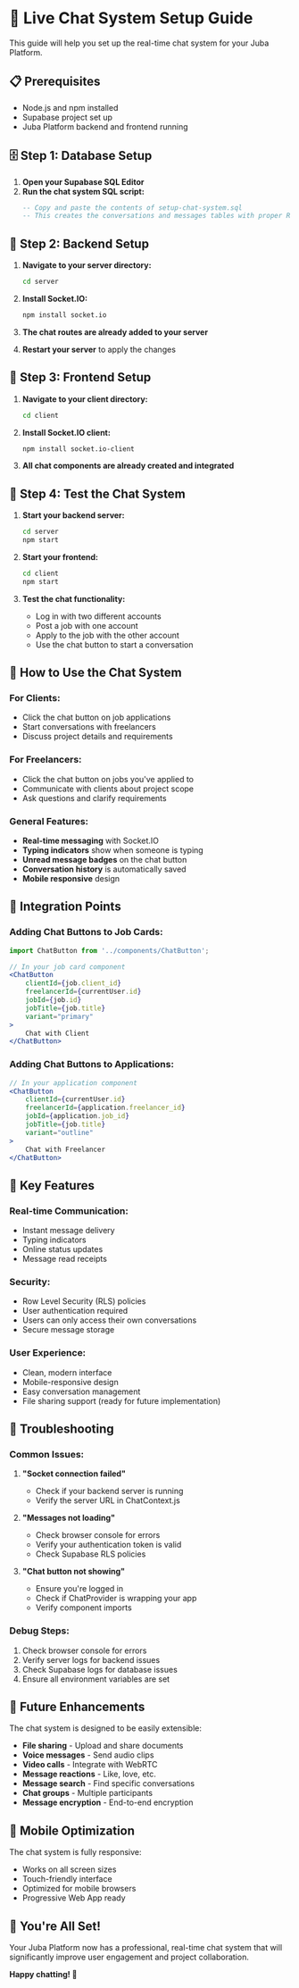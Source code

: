 # 🚀 **Live Chat System Setup Guide**

This guide will help you set up the real-time chat system for your Juba Platform.

## 📋 **Prerequisites**

- Node.js and npm installed
- Supabase project set up
- Juba Platform backend and frontend running

## 🗄️ **Step 1: Database Setup**

1. **Open your Supabase SQL Editor**
2. **Run the chat system SQL script:**
   ```sql
   -- Copy and paste the contents of setup-chat-system.sql
   -- This creates the conversations and messages tables with proper RLS policies
   ```

## 🔧 **Step 2: Backend Setup**

1. **Navigate to your server directory:**
   ```bash
   cd server
   ```

2. **Install Socket.IO:**
   ```bash
   npm install socket.io
   ```

3. **The chat routes are already added to your server**
4. **Restart your server** to apply the changes

## 🎨 **Step 3: Frontend Setup**

1. **Navigate to your client directory:**
   ```bash
   cd client
   ```

2. **Install Socket.IO client:**
   ```bash
   npm install socket.io-client
   ```

3. **All chat components are already created and integrated**

## 🚀 **Step 4: Test the Chat System**

1. **Start your backend server:**
   ```bash
   cd server
   npm start
   ```

2. **Start your frontend:**
   ```bash
   cd client
   npm start
   ```

3. **Test the chat functionality:**
   - Log in with two different accounts
   - Post a job with one account
   - Apply to the job with the other account
   - Use the chat button to start a conversation

## 💬 **How to Use the Chat System**

### **For Clients:**
- Click the chat button on job applications
- Start conversations with freelancers
- Discuss project details and requirements

### **For Freelancers:**
- Click the chat button on jobs you've applied to
- Communicate with clients about project scope
- Ask questions and clarify requirements

### **General Features:**
- **Real-time messaging** with Socket.IO
- **Typing indicators** show when someone is typing
- **Unread message badges** on the chat button
- **Conversation history** is automatically saved
- **Mobile responsive** design

## 🔧 **Integration Points**

### **Adding Chat Buttons to Job Cards:**
```jsx
import ChatButton from '../components/ChatButton';

// In your job card component
<ChatButton
    clientId={job.client_id}
    freelancerId={currentUser.id}
    jobId={job.id}
    jobTitle={job.title}
    variant="primary"
>
    Chat with Client
</ChatButton>
```

### **Adding Chat Buttons to Applications:**
```jsx
// In your application component
<ChatButton
    clientId={currentUser.id}
    freelancerId={application.freelancer_id}
    jobId={application.job_id}
    jobTitle={job.title}
    variant="outline"
>
    Chat with Freelancer
</ChatButton>
```

## 🎯 **Key Features**

### **Real-time Communication:**
- Instant message delivery
- Typing indicators
- Online status updates
- Message read receipts

### **Security:**
- Row Level Security (RLS) policies
- User authentication required
- Users can only access their own conversations
- Secure message storage

### **User Experience:**
- Clean, modern interface
- Mobile-responsive design
- Easy conversation management
- File sharing support (ready for future implementation)

## 🐛 **Troubleshooting**

### **Common Issues:**

1. **"Socket connection failed"**
   - Check if your backend server is running
   - Verify the server URL in ChatContext.js

2. **"Messages not loading"**
   - Check browser console for errors
   - Verify your authentication token is valid
   - Check Supabase RLS policies

3. **"Chat button not showing"**
   - Ensure you're logged in
   - Check if ChatProvider is wrapping your app
   - Verify component imports

### **Debug Steps:**
1. Check browser console for errors
2. Verify server logs for backend issues
3. Check Supabase logs for database issues
4. Ensure all environment variables are set

## 🔮 **Future Enhancements**

The chat system is designed to be easily extensible:

- **File sharing** - Upload and share documents
- **Voice messages** - Send audio clips
- **Video calls** - Integrate with WebRTC
- **Message reactions** - Like, love, etc.
- **Message search** - Find specific conversations
- **Chat groups** - Multiple participants
- **Message encryption** - End-to-end encryption

## 📱 **Mobile Optimization**

The chat system is fully responsive:
- Works on all screen sizes
- Touch-friendly interface
- Optimized for mobile browsers
- Progressive Web App ready

## 🎉 **You're All Set!**

Your Juba Platform now has a professional, real-time chat system that will significantly improve user engagement and project collaboration.

**Happy chatting! 🚀**
